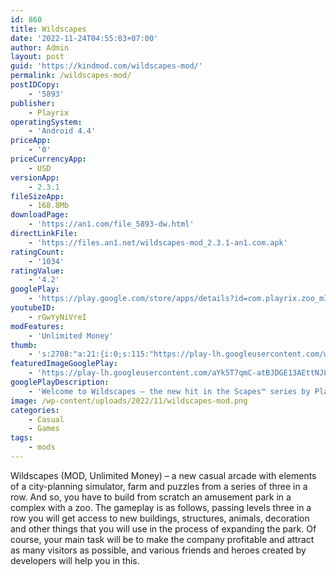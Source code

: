 ```yaml
---
id: 860
title: Wildscapes
date: '2022-11-24T04:55:03+07:00'
author: Admin
layout: post
guid: 'https://kindmod.com/wildscapes-mod/'
permalink: /wildscapes-mod/
postIDCopy:
    - '5893'
publisher:
    - Playrix
operatingSystem:
    - 'Android 4.4'
priceApp:
    - '0'
priceCurrencyApp:
    - USD
versionApp:
    - 2.3.1
fileSizeApp:
    - 168.8Mb
downloadPage:
    - 'https://an1.com/file_5893-dw.html'
directLinkFile:
    - 'https://files.an1.net/wildscapes-mod_2.3.1-an1.com.apk'
ratingCount:
    - '1034'
ratingValue:
    - '4.2'
googlePlay:
    - 'https://play.google.com/store/apps/details?id=com.playrix.zoo_m3.gplay'
youtubeID:
    - rGwYyNiVreI
modFeatures:
    - 'Unlimited Money'
thumb:
    - 's:2708:"a:21:{i:0;s:115:"https://play-lh.googleusercontent.com/w-4G4rSp4dqmbF08G9yyIvU6yyUdG3jmRJaEajrmCbZNcr4CyHx5wisEoyHelMVrjSA=w526-h296";i:1;s:115:"https://play-lh.googleusercontent.com/IELX7HxqxmcLEmLIifUfMI0LUCCjjDryDFE1vvP98AszSnccvV8aUXwS5F6FboEfSJg=w526-h296";i:2;s:116:"https://play-lh.googleusercontent.com/RWl2b4ELguD06nPY0Y8CTb2NlUQrzT3p7q_Tk8C8IQ2W6oRmweGHOsJTBapVcrc_aaKF=w526-h296";i:3;s:116:"https://play-lh.googleusercontent.com/dbVxpMQKdwCpD2w4VS-UGlHgmK758vxbwoTcyVQhByVXQu9QDOU8GM1pw1IHD_FTtIqo=w526-h296";i:4;s:116:"https://play-lh.googleusercontent.com/onGLccmAI4PaT4hAYWwfsEEdTiudogu0HLOP1Os707zwv7A_2u0_c90lxziMMMNY0e1d=w526-h296";i:5;s:115:"https://play-lh.googleusercontent.com/VQPIP0nBVU51iW3HmpZhPzUcZCLV12kyx1gDs4LAR-KExsvilralQbfhQcDRJsKs35U=w526-h296";i:6;s:114:"https://play-lh.googleusercontent.com/Mtg-BdABThtFKftLGGlb_QX81GQdpLm7Ev_JdnYbzNUignnhP6R6U7FYRlDev8qgrw=w526-h296";i:7;s:116:"https://play-lh.googleusercontent.com/LXlJsXW02uOpRlIMArPk4JkJPgUYMVZ8xIJeMAvBrM78Csl5XZ0eUJx9MoklQ0HoubkL=w526-h296";i:8;s:114:"https://play-lh.googleusercontent.com/e6Kcyue2mdR8WWUs5gz28IA6S_pawn6Wkk6gIBQtu0Ai0_VM8FzcO04xSMvnQglDzQ=w526-h296";i:9;s:116:"https://play-lh.googleusercontent.com/Ngi7NUldvb5g-K_oIDWohBjf1ewoEIhPn8ykfTJ9LrTlftyhrq1blnr7Bi3MqeiQpi6J=w526-h296";i:10;s:115:"https://play-lh.googleusercontent.com/XYleUTxuoEgpHbUNCoBXCZLQg9nX-Qfpm0Gl3jt27JPzeuO-vCNcIyBUHEq2rz_P24U=w526-h296";i:11;s:115:"https://play-lh.googleusercontent.com/JVcOZp-3raC8LSzykWeKYVoHs8cB1VHuU-qKp-4Sz6HZUInJJZ2eTQ84E7O5_2lV3mU=w526-h296";i:12;s:114:"https://play-lh.googleusercontent.com/3smuZqZUyVwVwsqApOz8GymgHTcT2unQ4gnKLwwNYrQa8TwYJe6Mww0uPliVyuLrrA=w526-h296";i:13;s:115:"https://play-lh.googleusercontent.com/6J1tUpxcaF1fT3LQ5gAusLjUhB0aswngF90M6PacHo4hR6SQLlEfHCYj6N3i74vtxvE=w526-h296";i:14;s:114:"https://play-lh.googleusercontent.com/a0SMwtsE4t12FmkHL2ZfFIMLcwWVq4JaGJSSMfZI-VJMC83eMAF8egKx1HOWep7F4g=w526-h296";i:15;s:116:"https://play-lh.googleusercontent.com/CubK2KKclK96qNtTC22BSBt1RdQZvtgRhh0ChqlnZDBp6lcXrH4w1Sj2WEgTunlSiv7S=w526-h296";i:16;s:115:"https://play-lh.googleusercontent.com/9UJtar0NTNIHBgWCUNLetHNbSFc97Dmsic2frAQj3S92zjK2bAc2VnVbSo3Lr3mE-OA=w526-h296";i:17;s:115:"https://play-lh.googleusercontent.com/Pa5Yf_GqVXyDjxqq-IPD6GPssDvP4b5LfSoOuqrEcN0b6Wt_JR0KPP0st-W9TE0jIJI=w526-h296";i:18;s:116:"https://play-lh.googleusercontent.com/cYilFIOT5j3oeoz3SJ7QeIQSp9OJBSO5mPAmYgd-95gklwTIQ85IUxQrv0_UUwHMt1rQ=w526-h296";i:19;s:114:"https://play-lh.googleusercontent.com/tRDWAj5V179WrzEHVIMF5cQVWAbuXECNpZffTAGEMht_MWVaHoJT4d8nprcqx30YiQ=w526-h296";i:20;s:115:"https://play-lh.googleusercontent.com/0HqleXS_3zaP_E5XGeH4JZ84gAoOrN_2Ewch6KSLjeffmphV8wpfS7jI7rPKSVHjzU4=w526-h296";}";'
featuredImageGooglePlay:
    - 'https://play-lh.googleusercontent.com/aYk5T7qmC-atBJDGE13AEttNJLXYUU4OxAt7Vp8uUSqeLNAoB6wUJZtVPiDUnbW0amw'
googlePlayDescription:
    - 'Welcome to Wildscapes – the new hit in the Scapes™ series by Playrix! Create your dream zoo with dozens of adorable animals by solving colorful puzzles!. Build spacious enclosures for animals and make your zoo visitor-friendly with cafes, fountains, playgrounds, hangout spots, and more! Learn about species from all over the world and create the best zoo ever! Ready for a wild ride? Then hop on!. ● Enjoy your favorite gameplay: beat match-3 levels to restore the zoo!'
image: /wp-content/uploads/2022/11/wildscapes-mod.png
categories:
    - Casual
    - Games
tags:
    - mods
---
```


Wildscapes (MOD, Unlimited Money) – a new casual arcade with elements of a city-planning simulator, farm and puzzles from a series of three in a row. And so, you have to build from scratch an amusement park in a complex with a zoo. The gameplay is as follows, passing levels three in a row you will get access to new buildings, structures, animals, decoration and other things that you will use in the process of expanding the park. Of course, your main task will be to make the company profitable and attract as many visitors as possible, and various friends and heroes created by developers will help you in this.